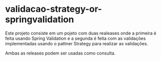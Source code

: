 # validacao-strategy-or-springvalidation
Este projeto consiste em um pojeto com duas realeases onde a primeira é feita usando Spring Validation e a segunda é feita com as validações implementadas usando o pattner Strategy para realizar as validações.

Ambas as releases podem ser usadas como consulta.
